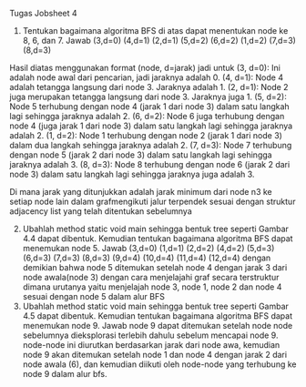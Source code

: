Tugas Jobsheet 4

1. Tentukan bagaimana algoritma BFS di atas dapat menentukan node ke 8, 6, dan 7.
Jawab
(3,d=0) (4,d=1) (2,d=1) (5,d=2) (6,d=2) (1,d=2) (7,d=3) (8,d=3)

Hasil diatas menggunakan format (node, d=jarak) jadi untuk
(3, d=0): Ini adalah node awal dari pencarian, jadi jaraknya adalah 0.
(4, d=1): Node 4 adalah tetangga langsung dari node 3. Jaraknya adalah 1.
(2, d=1): Node 2 juga merupakan tetangga langsung dari node 3. Jaraknya juga 1.
(5, d=2): Node 5 terhubung dengan node 4 (jarak 1 dari node 3) dalam satu langkah lagi
sehingga jaraknya adalah 2.
(6, d=2): Node 6 juga terhubung dengan node 4 (juga jarak 1 dari node 3) dalam satu langkah lagi
sehingga jaraknya adalah 2.
(1, d=2): Node 1 terhubung dengan node 2 (jarak 1 dari node 3) dalam dua langkah
sehingga jaraknya adalah 2.
(7, d=3): Node 7 terhubung dengan node 5 (jarak 2 dari node 3) dalam satu langkah lagi
sehingga jaraknya adalah 3.
(8, d=3): Node 8 terhubung dengan node 6 (jarak 2 dari node 3) dalam satu langkah lagi
sehingga jaraknya juga adalah 3.

Di mana jarak yang ditunjukkan adalah jarak minimum dari node n3 ke setiap node lain dalam grafmengikuti jalur terpendek sesuai dengan struktur adjacency list yang telah ditentukan sebelumnya

2. Ubahlah method static void main sehingga bentuk tree seperti Gambar 4.4 dapat dibentuk. 
    Kemudian tentukan bagaimana algoritma BFS dapat menemukan node 5. 
Jawab
(3,d=0) (1,d=1) (2,d=2) (4,d=2) (5,d=3) (6,d=3) (7,d=3) (8,d=3) (9,d=4) (10,d=4) (11,d=4) (12,d=4)
dengan demikian bahwa node 5 ditemukan setelah node 4 dengan jarak 3 dari node awala(node 3) dengan cara
menjelajahi graf secara terstruktur dimana urutanya yaitu menjelajah node 3, node 1, node 2 dan node 4
sesuai dengan node 5 dalam alur BFS 
3. Ubahlah method static void main sehingga bentuk tree seperti Gambar 4.5 dapat dibentuk.
    Kemudian tentukan bagaimana algoritma BFS dapat menemukan node 9.
Jawab
node 9 dapat ditemukan setelah node node sebelumnya dieksplorasi terlebih dahulu sebelum mencapai node 9.
node-node ini diurutkan berdasarkan jarak dari node awa, kemudian node 9 akan ditemukan setelah node 1 dan node 4 dengan 
jarak 2 dari node awala (6), dan kemudian diikuti oleh node-node yang terhubung ke node 9 dalam alur bfs.
